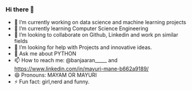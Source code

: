 ### Hi there 👋

- 🔭 I’m currently working on data science and machine learning projects
- 🌱 I’m currently learning Computer Science Engineering
- 👯 I’m looking to collaborate on Github, Linkedin and work pn similar fields
- 🤔 I’m looking for help with Projects and innovative ideas.
- 💬 Ask me about PYTHON
- 📫 How to reach me: @banjaaran_____ and https://www.linkedin.com/in/mayuri-mane-b662a9189/
- 😄 Pronouns: MAYAM OR MAYURI
- ⚡ Fun fact: girl,nerd and funny.

